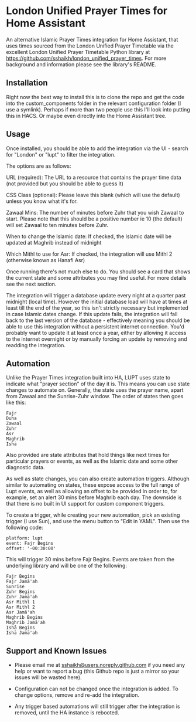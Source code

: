 # London Unified Prayer Times for Home Assistant

An alternative Islamic Prayer Times integration for Home Assistant, that uses times sourced from the London Unified Prayer Timetable via the excellent London Unified Prayer Timetable Python library at https://github.com/sshaikh/london_unified_prayer_times. For more background and information please see the library's README.

## Installation

Right now the best way to install this is to clone the repo and get the code into the custom_components folder in the relevant configuration folder (I use a symlink). Perhaps if more than two people use this I'll look into putting this in HACS. Or maybe even directly into the Home Assistant tree.

## Usage

Once installed, you should be able to add the integration via the UI - search for "London" or "lupt" to filter the integration.

The options are as follows:

URL (required): The URL to a resource that contains the prayer time data (not provided but you should be able to guess it)

CSS Class (optional): Please leave this blank (which will use the default) unless you know what it's for.

Zawaal Mins: The number of minutes before Zuhr that you wish Zawaal to start. Please note that this should be a positive number ie 10 (the default) will set Zawaal to ten minutes before Zuhr.

When to change the Islamic date: If checked, the Islamic date will be updated at Maghrib instead of midnight

Which Mithl to use for Asr: If checked, the integration will use Mithl 2 (otherwise known as Hanafi Asr)

Once running there's not much else to do. You should see a card that shows the current state and some attributes you may find useful. For more details see the next section.

The integration will trigger a database update every night at a quarter past midnight (local time). However the initial database load will have at times at least till the end of the year, so this isn't strictly necessary but implemented in case Islamic dates change. If this update fails, the integration will fall back to the last version of the database - effectively meaning you should be able to use this integration without a persistent internet connection. You'd probably want to update it at least once a year, either by allowing it access to the internet overnight or by manually forcing an update by removing and readding the integration.

## Automation

Unlike the Prayer Times integration built into HA, LUPT uses state to indicate what "prayer section" of the day it is. This means you can use state changes to automate on. Generally, the state uses the prayer name, apart from Zawaal and the Sunrise-Zuhr window. The order of states then goes like this:

```
Fajr
Duha
Zawaal
Zuhr
Asr
Maghrib
Ishā
```

Also provided are state attributes that hold things like next times for particular prayers or events, as well as the Islamic date and some other diagnostic data.

As well as state changes, you can also create automation triggers. Although similar to automating on states, these expose access to the full range of Lupt events, as well as allowing an offset to be provided in order to, for example, set an alert 30 mins before Maghrib each day. The downside is that there is no built in UI support for custom component triggers.

To create a trigger, while creating your new automation, pick an existing trigger (I use Sun), and use the menu button to "Edit in YAML". Then use the following code:

```
platform: lupt
event: Fajr Begins
offset: '-00:30:00'
```

This will trigger 30 mins before Fajr Begins. Events are taken from the underlying library and will be one of the following:

```
Fajr Begins
Fajr Jamā'ah
Sunrise
Zuhr Begins
Zuhr Jamā'ah
Asr Mithl 1
Asr Mithl 2
Asr Jamā'ah
Maghrib Begins
Maghrib Jamā'ah
Ishā Begins
Ishā Jamā'ah
```

## Support and Known Issues

- Please email me at sshaikh@users.noreply.github.com if you need any help or want to report a bug (this Github repo is just a mirror so your issues will be wasted here).

- Configuration can not be changed once the integration is added. To change options, remove and re-add the integration.

- Any trigger based automations will still trigger after the integration is removed, until the HA instance is rebooted.
